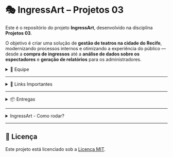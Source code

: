 # 🎭 IngressArt – Projetos 03

Este é o repositório do projeto **IngressArt**, desenvolvido na disciplina **Projetos 03**.

O objetivo é criar uma solução de **gestão de teatros na cidade do Recife**, modernizando processos internos e otimizando a experiência do público — desde a **compra de ingressos** até a **análise de dados sobre os espectadores** e **geração de relatórios** para os administradores.

<details>
<summary>👥 Equipe</summary>

Nosso time é formado por seis integrantes. Abaixo, estão seus respectivos GitHubs e contatos:

- **Bruno Oliveira**  
  GitHub: [bruno-omf](https://github.com/bruno-omf)  
  E-mail: <bomf@cesar.school>

- **Karoline Andrade**  
  GitHub: [kass200](https://github.com/kass200)  
  E-mail: <kass@cesar.school>

- **Jorge Augusto**  
  GitHub: [Jaabsolutaa](https://github.com/Jaabsolutaa)  
  E-mail: <jalv@cesar.school>

- **Maria Luisa**  
  GitHub: [malualbuquerqueb](https://github.com/malualbuquerqueb)  
  E-mail: <mlabc@cesar.school>

- **Matheus Miranda**  
  GitHub: [MatheusMiraEsc](https://github.com/MatheusMiraEsc)  
  E-mail: <mme@cesar.school>

- **Pedro Augusto**  
  GitHub: [pedroooojh](https://github.com/pedroooojh)  
  E-mail: <pascd@cesar.school>

</details>

---

<details>
<summary>🔗 Links Importantes</summary>

- **Google Drive do Projeto**  
  [Acessar Google Drive](https://drive.google.com/drive/folders/1i39c-0Pjjzu1giN-jWWBlgzjGbyWYoW_?usp=sharing)

</details>

---

<details>
<summary>📦 Entregas</summary>

<details>
<summary>📍 Entrega 1</summary>

- **Histórias de Usuário**  
  [Ver Documento](https://docs.google.com/document/d/1xR2WzLU8VZLKRwLLtpqHdbMdx1_yzDKc0HukmepcWw8/edit?usp=sharing)

- **Sketch Inicial (Figma)**  
  [Ver no Figma](https://www.figma.com/board/r7o7DKTGKAZRDjI0sXXUfe/Projetos-3?node-id=0-1&t=j7Ymv4OdVUhpAi1l-1)

- **Protótipo LO-FI**  
  [Ver no Figma](https://www.figma.com/design/4wSNGq8mUJAOu6osnInCal/LO-FI---IngressArt?node-id=0-1&t=PW0UFo2tPWoakhqY-1)

- **Screencast**  
  [Google Drive](https://drive.google.com/file/d/1qsG7LR3z1AAgocyJOQwtKVRx-g7BBCJX/view?usp=drive_link)  
  [YouTube](https://youtu.be/9tPTPO0eYSs)

</details>

<details>
<summary>📍 Entrega 2</summary>
  
- **Diagrama de Classes**  

![Class Diagram2](https://github.com/user-attachments/assets/7a84ccd0-9294-449a-a334-ac31077a0bd0)

- **Screencast das histórias**
 [Google Drive](https://drive.google.com/file/d/1QlMDrYOWScaeN313fvkxH59cj_X_r5WE/view?usp=drive_link)  
 [YouTube](https://youtu.be/Tp9b67hkByM)

</details>

<details>
<summary>📍 Entrega 3</summary>

- Início da implementação das principais funcionalidades  
- Integração entre telas e lógica de dados  
- Testes iniciais e ajustes com base no feedback  
- Apresentação de um MVP funcional

- **Screencast**
 [YouTube](https://www.youtube.com/watch?v=zHXmr4WWMyQ)

</details>

<details>
<summary>📍 Entrega 4</summary>

- Projeto final consolidado
- **Diagrama de Classes atualizado**  
![Class Diagram2](https://github.com/user-attachments/assets/98c104f2-6cdc-4da7-b0d5-2076a3897b62)



- Testes completos e validação com usuários
-  **Uso de Issue/bug tracker GitHub**
  - ![image](https://github.com/user-attachments/assets/2dabe9a4-ba2e-4ae1-b68f-5acef9d61093)
  - ![image](https://github.com/user-attachments/assets/ec15b523-7843-46c9-82ad-e3e23b1c8e70)


- **Screencast**
 [YouTube](https://www.youtube.com/watch?v=doPFZZxHdfw)

- Documentação e apresentação final (esta na orientação: Ingressart - Como rodar? 

</details>

</details>

---

<details>
<summary> IngressArt - Como rodar?</summary>

## ✅ Requisitos para rodar o projeto

**Requisitos:**

- Java 17 ou superior  
- PostgreSQL instalado e em execução  
- Maven instalado!!  
- IDE compatível com Java (IntelliJ IDEA, Eclipse, VS Code etc.)

---

## ▶️ Passos para executar o projeto VS Code

1. **Clone o repositório:**

   ```bash
   git clone https://github.com/MatheusMiraEsc/projetos-3-si-equipe-3.git
   cd projetos-3-si-equipe-3
   ```

2. **Crie um banco de dados no PostgreSQL:**
  Abra o terminal do PostgreSQL (psql), logue com o usuario postgres e senha postgres e execute o seguinte comando:

   ```sql
   CREATE DATABASE ingressart;
   ```

3. **Configure o banco de dados:**
  Entre no diretório `src/main/java/ingressart/teatro` e logo em seguida, no terminal do VSCODE, execute o comando abaixo para criar as tabelas:

   ```bash
   psql -U postgres -d ingressart -f database/create_tables.sql
    ```

4. **Compile o projeto:**
   No terminal da sua IDE, execute o seguinte comando para compilar o projeto:
   Antes, certifique-se de que o Maven está instalado e configurado corretamente e se você está na pasta raiz do projeto:
   `projetos-3-si-equipe-3/`.

   ```bash
   mvn clean install
   ```

5. **Execute o projeto:**
    Após a compilação, execute o seguinte comando para iniciar o projeto:
  
    ```bash
    mvn spring-boot:run    
    ```

    ou então, se preferir, você pode executar o JAR gerado:

    ```bash
   java -jar target/ingressart-teatro-1.0.0.jar
    ```

6. **Acesse o sistema:**
    Após a execução, o sistema estará disponível no terminal :D

---

### Fluxo de Funcionamento

Acesso Inicial
Ao iniciar o sistema, o usuário escolhe:

- Acessar como Teatro (Administrador)
- Acessar como Cliente
- Acessar sem cadastro
- Sair

Teatro (Administrador)

- Menu disponível:
- 1 - Sobre peças
    - 1 - Cadastrar Peça
    - 2 - Listar Peças
    - 3 - Alterar Peça
    - 4 - Desativar Peça
    - 5 - Reativar Peça
    - 6 - Deletar Peça
    - 0 - Voltar para menu   
- 2 - Cadastrar Sala
    - Cadastro de Nova Sala
    - Digite o nome da sala: 
    - Digite a capacidade da sala (número de assentos): 
- 3 - Cadastrar Sessão
-   - --- Cadastro de Nova Sessão ---
    - --- Lista de Peças ---
    - ID: 1 | Nome:  | Descrição: | Data:  | Hora:  | Valor: 
    - Status - 
    - ID: 2 | Nome:  | Descrição:  | Data:  | Hora:  | Valor: 
    - Status -
    - Digite o ID da peça (evento) para criar a sessão: 2
    
    - Salas disponíveis:
    -  1 - 
    -  2 - 
    -  3 - 
    
    - Digite o ID da sala escolhida: 
    
    - Agora, informe a data e hora da sessão:
    - Dia: 10
    - Mês: 10
    - Ano: 2025
    - Hora (0-23): 10
    - Minuto (0-59): 10

    - Preço do ingresso: 10
- 4 - Listar Salas
- 5 - Ver compradores por peça
- 6 - Ver usuários cadastrados
- 0 - Sair
- Cadastrar Peça
  - Listar Peças
  - Editar Peça
  - Deletar Peça
  - Sair
- Cadastrar Sala
- Listar Salas
- Cadastrar Sessão
- Sair

Detalhes:

- Cada peça está vinculada a uma sala e possui sessões.
- A capacidade da sessão segue a capacidade da sala.
- A edição e exclusão de peças afetam também suas sessões.

Cliente
Acesso pode ser com ou sem login.

- Sem login:
- Visualiza peças cadastradas
- Vê detalhes da peça
- Se quiser comprar ingresso, precisa se cadastrar

- Com login:
- Visualiza peças
- Compra ingresso via simulação PIX
- Recebe comprovante com código

Pode acessar a opção Meus Eventos (em construção)
</details>

---

## 📄 Licença

Este projeto está licenciado sob a [Licença MIT](LICENSE).
